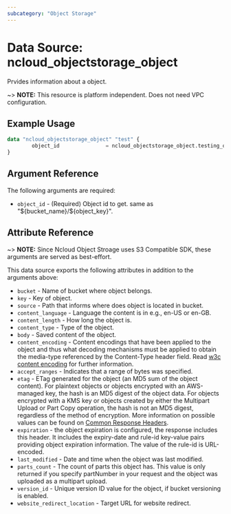 ```yaml
---
subcategory: "Object Storage"
---
```


# Data Source: ncloud_objectstorage_object

Prvides information about a object.

~> **NOTE:** This resource is platform independent. Does not need VPC configuration.

## Example Usage

```terraform
data "ncloud_objectstorage_object" "test" {
		object_id				= ncloud_objectstorage_object.testing_object.id
}
```

## Argument Reference

The following arguments are required:

* `object_id` - (Required) Object id to get. same as "\${bucket_name}/${object_key}".

## Attribute Reference

~> **NOTE:** Since Ncloud Object Stroage uses S3 Compatible SDK, these arguments are served as best-effort.

This data source exports the following attributes in addition to the arguments above:

* `bucket` - Name of bucket where object belongs.
* `key` - Key of object.
* `source` - Path that informs where does object is located in bucket.
* `content_language` - Language the content is in e.g., en-US or en-GB.
* `content_length` - How long the object is.
* `content_type` - Type of the object.
* `body` - Saved content of the object.
* `content_encoding` - Content encodings that have been applied to the object and thus what decoding mechanisms must be applied to obtain the media-type referenced by the Content-Type header field. Read [w3c content encoding](https://www.w3.org/Protocols/rfc2616/rfc2616-sec14.html#sec14.11) for further information.
* `accept_ranges` - Indicates that a range of bytes was specified.
* `etag` - ETag generated for the object (an MD5 sum of the object content). For plaintext objects or objects encrypted with an AWS-managed key, the hash is an MD5 digest of the object data. For objects encrypted with a KMS key or objects created by either the Multipart Upload or Part Copy operation, the hash is not an MD5 digest, regardless of the method of encryption. More information on possible values can be found on [Common Response Headers](https://docs.aws.amazon.com/AmazonS3/latest/API/RESTCommonResponseHeaders.html). 
* `expiration` - the object expiration is configured, the response includes this header. It includes the expiry-date and rule-id key-value pairs providing object expiration information. The value of the rule-id is URL-encoded. 
* `last_modified` - Date and time when the object was last modified.
* `parts_count` -  The count of parts this object has. This value is only returned if you specify partNumber in your request and the object was uploaded as a multipart upload.
* `version_id` - Unique version ID value for the object, if bucket versioning is enabled.
* `website_redirect_location` - Target URL for website redirect.